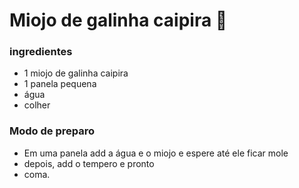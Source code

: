 

# Miojo de galinha caipira :chicken:

### ingredientes 

- 1 miojo de galinha caipira 
- 1 panela pequena
- água  
- colher 

### Modo de preparo 

- Em uma panela add a água e o miojo e espere até ele ficar mole 
- depois, add o tempero e pronto 
- coma.







